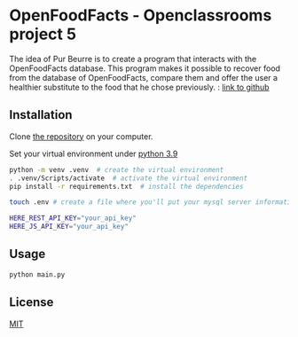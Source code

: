 # OpenFoodFacts - Openclassrooms project 5

The idea of Pur Beurre is to create a program that interacts with the OpenFoodFacts database. This program makes it possible to recover food from the database of OpenFoodFacts, compare them and offer the user a healthier substitute to the food that he chose previously. : [link to github](https://github.com/Romderful/Project5_Openfoodfacts)

## Installation

Clone [the repository](https://github.com/Romderful/Project7_GrandPy) on your computer.


Set your virtual environment under [python 3.9](https://www.python.org/downloads/release/python-392/)


```bash
python -m venv .venv  # create the virtual environment
. .venv/Scripts/activate  # activate the virtual environment
pip install -r requirements.txt  # install the dependencies

touch .env # create a file where you'll put your mysql server informations

HERE_REST_API_KEY="your_api_key"
HERE_JS_API_KEY="your_api_key"
```

## Usage

```bash
python main.py
```

## License

[MIT](https://choosealicense.com/licenses/mit/)
